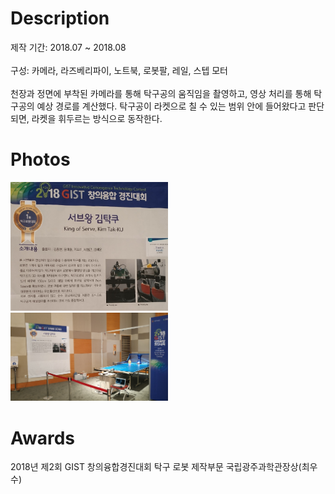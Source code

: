 # Description
제작 기간: 2018.07 ~ 2018.08 <br>
<br>
구성: 카메라, 라즈베리파이, 노트북, 로봇팔, 레일, 스텝 모터<br>
<br>
천장과 정면에 부착된 카메라를 통해 탁구공의 움직임을 촬영하고, 영상 처리를 통해 탁구공의 예상 경로를 계산했다. 탁구공이 라켓으로 칠 수 있는 범위 안에 들어왔다고 판단되면, 라켓을 휘두르는 방식으로 동작한다.   

# Photos
<img width= "50%" src="https://github.com/hgcha/PingPong_HandS/blob/master/photos/pingpong_1.jpg"/>
<img width= "50%" src="https://github.com/hgcha/PingPong_HandS/blob/master/photos/pingpong_2.jpg"/>

# Awards
2018년 제2회 GIST 창의융합경진대회 탁구 로봇 제작부문 국립광주과학관장상(최우수)